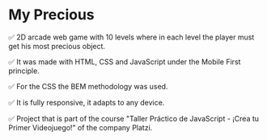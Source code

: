 # My Precious
✅ 2D arcade web game with 10 levels where in each level the player must get his most precious object.

✅ It was made with HTML, CSS and JavaScript under the Mobile First principle. 

✅ For the CSS the BEM methodology was used.

✅ It is fully responsive, it adapts to any device. 

✅ Project that is part of the course "Taller Práctico de JavaScript - ¡Crea tu Primer Videojuego!" of the company Platzi.
